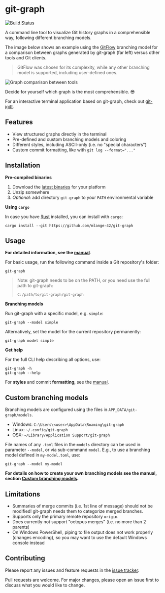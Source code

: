 # git-graph

[![Build Status](https://travis-ci.com/mlange-42/git-graph.svg?branch=master)](https://travis-ci.com/mlange-42/git-graph)

A command line tool to visualize Git history graphs in a comprehensible way, following different branching models.

The image below shows an example using the [GitFlow](https://nvie.com/posts/a-successful-git-branching-model/) branching model for a comparison between graphs generated by git-graph (far left) versus other tools and Git clients. 

> GitFlow was chosen for its complexity, while any other branching model is supported, including user-defined ones.

![Graph comparison between tools](https://user-images.githubusercontent.com/44003176/103466403-36a81780-4d45-11eb-90cc-167d210d7a52.png)

Decide for yourself which graph is the most comprehensible. :sunglasses:

For an interactive terminal application based on git-graph, check out [git-igitt](https://github.com/mlange-42/git-igitt).

## Features

* View structured graphs directly in the terminal
* Pre-defined and custom branching models and coloring
* Different styles, including ASCII-only (i.e. no "special characters")
* Custom commit formatting, like with `git log --format="..."`

## Installation

**Pre-compiled binaries**

1. Download the [latest binaries](https://github.com/mlange-42/git-graph/releases) for your platform
2. Unzip somewhere
3. *Optional:* add directory `git-graph` to your `PATH` environmental variable

**Using `cargo`**

In case you have [Rust](https://www.rust-lang.org/) installed, you can install with `cargo`:

```
cargo install --git https://github.com/mlange-42/git-graph
```

## Usage

**For detailed information, see the [manual](docs/manual.md)**.

For basic usage, run the following command inside a Git repository's folder:

```
git-graph
```

> Note: git-graph needs to be on the PATH, or you need use the full path to git-graph:
> 
> ```
> C:/path/to/git-graph/git-graph
> ```

**Branching models**

Run git-graph with a specific model, e.g. `simple`:

```
git-graph --model simple
```

Alternatively, set the model for the current repository permanently:

```
git-graph model simple
```

**Get help**

For the full CLI help describing all options, use:

```
git-graph -h
git-graph --help
```

For **styles** and commit **formatting**, see the [manual](docs/manual.md).

## Custom branching models

Branching models are configured using the files in `APP_DATA/git-graph/models`. 

* Windows: `C:\Users\<user>\AppData\Roaming\git-graph`
* Linux: `~/.config/git-graph`
* OSX: `~/Library/Application Support/git-graph`

File names of any `.toml` files in the `models` directory can be used in parameter `--model`, or via sub-command `model`. E.g., to use a branching model defined in `my-model.toml`, use:

```
git-graph --model my-model
```

**For details on how to create your own branching models see the manual, section [Custom branching models](docs/manual.md#custom-branching-models).**

## Limitations

* Summaries of merge commits (i.e. 1st line of message) should not be modified! git-graph needs them to categorize merged branches.
* Supports only the primary remote repository `origin`.
* Does currently not support "octopus merges" (i.e. no more than 2 parents)
* On Windows PowerShell, piping to file output does not work properly (changes encoding), so you may want to use the default Windows console instead

## Contributing

Please report any issues and feature requests in the [issue tracker](https://github.com/mlange-42/git-graph/issues).

Pull requests are welcome. For major changes, please open an issue first to discuss what you would like to change.
